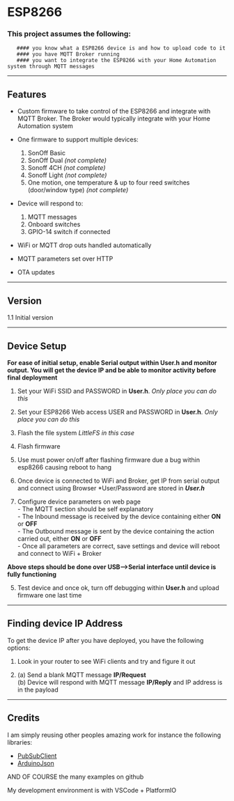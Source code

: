 # ESP8266

### This project assumes the following:
       #### you know what a ESP8266 device is and how to upload code to it
       #### you have MQTT Broker running
       #### you want to integrate the ESP8266 with your Home Automation system through MQTT messages

-------------------------------------------------------------------------------------------------------------
## Features

- Custom firmware to take control of the ESP8266 and integrate with MQTT Broker. The Broker would typically integrate with your Home Automation system 

- One firmware to support multiple devices:
    1. SonOff Basic
    2. SonOff Dual   *(not complete)*
    3. Sonoff 4CH    *(not complete)*
    4. Sonoff Light  *(not complete)*
    5. One motion, one temperature & up to four reed switches (door/window type)  *(not complete)*

- Device will respond to:
    1. MQTT messages
    2. Onboard switches
    3. GPIO-14 switch if connected  

- WiFi or MQTT drop outs handled automatically

- MQTT parameters set over HTTP

- OTA updates

-------------------------------------------------------------------------------------------------------------
## Version
1.1 Initial version  

-------------------------------------------------------------------------------------------------------------
## Device Setup
**For ease of initial setup, enable Serial output within **User.h** and monitor output. You will get the device IP and be able to monitor activity before final deployment**  

1. Set your WiFi SSID and PASSWORD in **User.h**. *Only place you can do this*

1. Set your ESP8266 Web access USER and PASSWORD in **User.h**. *Only place you can do this*

2. Flash the file system *LittleFS in this case*

3. Flash firmware

4. Use must power on/off after flashing firmware due a bug within esp8266 causing reboot to hang  

5. Once device is connected to WiFi and Broker, get IP from serial output and connect using Browser
       *User/Password are stored in ***User.h***

4. Configure device parameters on web page  
       - The MQTT section should be self explanatory  
       - The Inbound message is received by the device containing either **ON** or **OFF**  
       - The Outbound message is sent by the device containing the action carried out, either **ON** or **OFF**  
       - Once all parameters are correct, save settings and device will reboot and connect to WiFi + Broker  

**Above steps should be done over USB-->Serial interface until device is fully functioning**  

5. Test device and once ok, turn off debugging within **User.h** and upload firmware one last time  


-------------------------------------------------------------------------------------------------------------
## Finding device IP Address
To get the device IP after you have deployed, you have the following options:  

  1. Look in your router to see WiFi clients and try and figure it out
    
  2. (a) Send a blank MQTT message **IP/Request**  
     (b) Device will respond with MQTT message **IP/Reply** and IP address is in the payload  

-------------------------------------------------------------------------------------------------------------
## Credits
I am simply reusing other peoples amazing work for instance the following libraries:  
  - [PubSubClient](https://github.com/knolleary/pubsubclient)  
  - [ArduinoJson](https://github.com/bblanchon/ArduinoJson)  

AND OF COURSE the many examples on github  

My development environment is with VSCode + PlatformIO